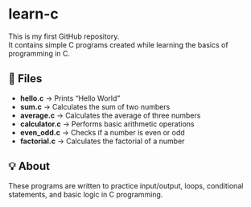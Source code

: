 # learn-c

This is my first GitHub repository.  
It contains simple C programs created while learning the basics of programming in C.

## 📁 Files
- **hello.c** → Prints “Hello World”
- **sum.c** → Calculates the sum of two numbers
- **average.c** → Calculates the average of three numbers
- **calculator.c** → Performs basic arithmetic operations
- **even_odd.c** → Checks if a number is even or odd
- **factorial.c** → Calculates the factorial of a number

## 💡 About
These programs are written to practice input/output, loops, conditional statements, and basic logic in C programming.
